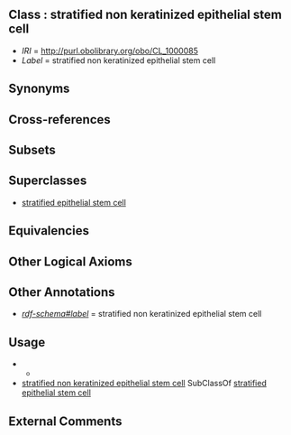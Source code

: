 
## Class : stratified non keratinized epithelial stem cell

 * *IRI* = http://purl.obolibrary.org/obo/CL_1000085
 * *Label* = stratified non keratinized epithelial stem cell

## Synonyms


## Cross-references


## Subsets


## Superclasses

 * [stratified epithelial stem cell](../../CL/57/CL_0000357.md)

## Equivalencies


## Other Logical Axioms


## Other Annotations

 * *[rdf-schema#label](../../el/rdf-schema#label.md)* = stratified non keratinized epithelial stem cell

## Usage

 * -
 * [stratified non keratinized epithelial stem cell](../../CL/85/CL_1000085.md) SubClassOf [stratified epithelial stem cell](../../CL/57/CL_0000357.md)

## External Comments


